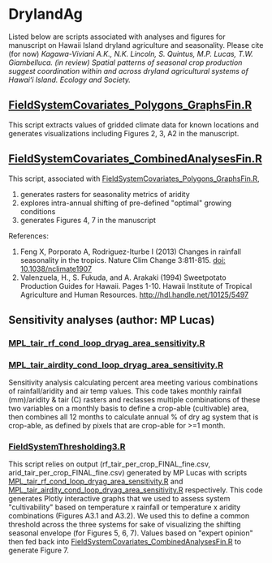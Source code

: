 # DrylandAg
Listed below are scripts associated with analyses and figures for manuscript on Hawaii Island dryland agriculture and seasonality.  Please cite (for now) <em> Kagawa-Viviani A.K., N.K. Lincoln, S. Quintus, M.P. Lucas, T.W. Giambelluca. (in review) Spatial patterns of seasonal crop production suggest coordination within and across dryland agricultural systems of Hawaiʻi Island. Ecology and Society. </em>

## [FieldSystemCovariates_Polygons_GraphsFin.R](https://github.com/akkagawa/DrylandAg/blob/master/FieldSystemCovariates_Polygons_GraphsFin.R)
This script extracts values of gridded climate data for known locations and generates visualizations including Figures 2, 3, A2 in the manuscript.

## [FieldSystemCovariates_CombinedAnalysesFin.R](https://github.com/akkagawa/DrylandAg/blob/master/FieldSystemCovariates_CombinedAnalysesFin.R)
This script, associated with [FieldSystemCovariates_Polygons_GraphsFin.R](https://github.com/akkagawa/DrylandAg/blob/master/FieldSystemCovariates_Polygons_GraphsFin.R), 
1) generates rasters for seasonality metrics of aridity
2) explores intra-annual shifting of pre-defined "optimal" growing conditions
3) generates Figures 4, 7 in the manuscript

References: 
1. Feng X, Porporato A, Rodriguez-Iturbe I (2013) Changes in rainfall seasonality in the tropics. Nature Clim Change 3:811-815. [doi: 10.1038/nclimate1907](https://www.nature.com/articles/nclimate1907)
2. Valenzuela, H., S. Fukuda, and A. Arakaki (1994) Sweetpotato Production Guides for Hawaii. Pages 1-10. Hawaii Institute of Tropical Agriculture and Human Resources. http://hdl.handle.net/10125/5497

## Sensitivity analyses (author: MP Lucas)
### [MPL_tair_rf_cond_loop_dryag_area_sensitivity.R](https://github.com/akkagawa/DrylandAg/blob/master/MPL_tair_rf_cond_loop_dryag_area_sensitivity.R)
### [MPL_tair_airdity_cond_loop_dryag_area_sensitivity.R](https://github.com/akkagawa/DrylandAg/blob/master/MPL_tair_airdity_cond_loop_dryag_area_sensitivity.R)
Sensitivity analysis calculating percent area meeting various combinations of rainfall/aridity and air temp values. This code takes monthly rainfall (mm)/aridity & tair (C) rasters and reclasses multiple combinations of these two variables on a monthly basis to define a crop-able (cultivable) area, then combines all 12 months to calculate annual % of dry ag system that is crop-able, as defined by pixels that are crop-able for >=1 month. 
### [FieldSystemThresholding3.R](https://github.com/akkagawa/DrylandAg/blob/master/FieldSystemThresholding3.R)
This script relies on output (rf_tair_per_crop_FINAL_fine.csv, arid_tair_per_crop_FINAL_fine.csv) generated by MP Lucas with scripts [MPL_tair_rf_cond_loop_dryag_area_sensitivity.R](https://github.com/akkagawa/DrylandAg/blob/master/MPL_tair_rf_cond_loop_dryag_area_sensitivity.R) and [MPL_tair_airdity_cond_loop_dryag_area_sensitivity.R](https://github.com/akkagawa/DrylandAg/blob/master/MPL_tair_airdity_cond_loop_dryag_area_sensitivity.R) respectively.  This code generates Plotly interactive graphs that we used to assess system "cultivability" based on temperature x rainfall or temperature x aridity combinations (Figures A3.1 and A3.2).  We used this to define a common threshold across the three systems for sake of visualizing the shifting seasonal envelope (for Figures 5, 6, 7). Values based on "expert opinion" then fed back into [FieldSystemCovariates_CombinedAnalysesFin.R](https://github.com/akkagawa/DrylandAg/blob/master/FieldSystemCovariates_CombinedAnalysesFin.R) to generate Figure 7.

